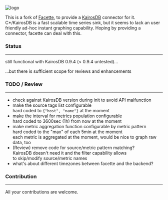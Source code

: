 ![logo](https://cloud.githubusercontent.com/assets/1122379/3501756/07726d40-061a-11e4-8ffa-bbaa6cf3adfb.png)

This is a fork of [Facette][0], to provide a [KairosDB][1] connector for it.
C*/KairosDB is a fast scalable time series sink, but it seems to lack an
user friendly ad-hoc instant graphing capability. Hoping by providing a connector,
facette can deal with this.

### Status
----------

still functional with KairosDB 0.9.4 (< 0.9.4 untested)...

...but there is sufficient scope for reviews and enhancements

### TODO / Review
-----------------

* check against KairosDB version during init to avoid API malfunction
* make the source tags list configurable  
  hard coded to `{"host", "name"}` at the moment
* make the interval for metrics population configurable  
  hard coded to 3600sec (1h) from now at the moment
* make metric aggregation function configurable by metric pattern  
  hard coded to the "max" of each 5min at the moment  
  each metric is aggregated at the moment, would be nice to graph raw data, too
* (Review) remove code for source/metric pattern matching?  
  KairosDB doesn't need it and the filter capability allows  
  to skip/modify source/metric names
* what's about different timezones between facette and the backend?

### Contribution
-----------------

All your contributions are welcome.


[0]: https://github.com/facette/facette
[1]: https://github.com/kairosdb/kairosdb
